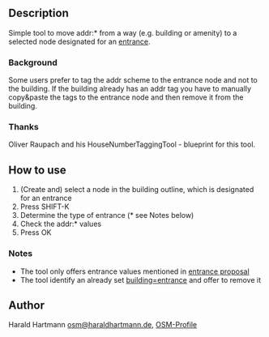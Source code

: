## Description
Simple tool to move addr:* from a way (e.g. building or amenity) to a selected node designated for an [entrance](https://wiki.openstreetmap.org/wiki/Key:entrance).

### Background
Some users prefer to tag the addr scheme to the entrance node and not to the building. If the building already has an addr tag you have to manually copy&paste the tags to the entrance node and then remove it from the building.

### Thanks
Oliver Raupach and his HouseNumberTaggingTool - blueprint for this tool.

## How to use
1. (Create and) select a node in the building outline, which is designated for an entrance
2. Press SHIFT-K
3. Determine the type of entrance (* see Notes below)
4. Check the addr:* values
5. Press OK

### Notes
- The tool only offers entrance values mentioned in [entrance proposal](https://wiki.openstreetmap.org/wiki/Proposed_features/entrance)
- The tool identify an already set [building=entrance](https://wiki.openstreetmap.org/wiki/Tag:building%3Dentrance) and offer to remove it

## Author
Harald Hartmann <osm@haraldhartmann.de>, [OSM-Profile](https://wiki.openstreetmap.org/wiki/User:Haribo)
